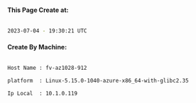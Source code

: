 
   
#### This Page Create at:

```bash

2023-07-04 - 19:30:21 UTC

```

#### Create By Machine:

```bash

Host Name : fv-az1028-912

platform  : Linux-5.15.0-1040-azure-x86_64-with-glibc2.35

Ip Local  : 10.1.0.119

```

